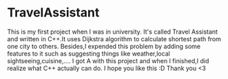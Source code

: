 # TravelAssistant

This is my first project when I was in university. It's called Travel Assistant and written in C++.It uses Dijkstra algorithm to calculate shortest path from one city to others.
Besides,I expended this problem by adding some features to it such as suggesting things like weather,local sightseeing,cuisine,....
I got A with this project and when I finished,I did realize what C++ actually can do.
I hope you like this :D
Thank you <3

